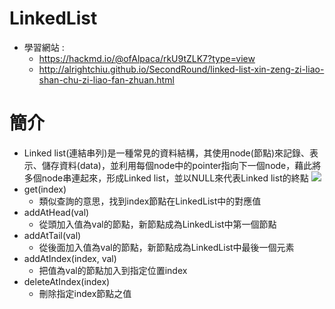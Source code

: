 # LinkedList
* 學習網站 :
  * https://hackmd.io/@ofAlpaca/rkU9tZLK7?type=view
  * http://alrightchiu.github.io/SecondRound/linked-list-xin-zeng-zi-liao-shan-chu-zi-liao-fan-zhuan.html
# 簡介
* Linked list(連結串列)是一種常見的資料結構，其使用node(節點)來記錄、表示、儲存資料(data)，並利用每個node中的pointer指向下一個node，藉此將多個node串連起來，形成Linked list，並以NULL來代表Linked list的終點
![](https://github.com/hans0517/hans/blob/master/images/LL.png)
* get(index)
  * 類似查詢的意思，找到index節點在LinkedList中的對應值
* addAtHead(val)
  * 從頭加入值為val的節點，新節點成為LinkedList中第一個節點
* addAtTail(val)
  * 從後面加入值為val的節點，新節點成為LinkedList中最後一個元素
* addAtIndex(index, val)
  * 把值為val的節點加入到指定位置index
* deleteAtIndex(index)
  * 刪除指定index節點之值
